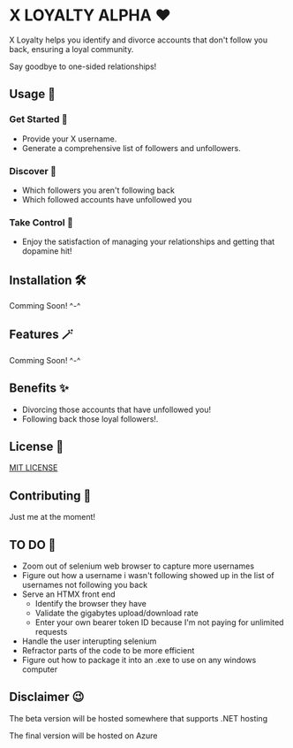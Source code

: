 # X LOYALTY ALPHA :heart:

X Loyalty helps you identify and divorce accounts that don't follow you back, ensuring a loyal community. 

Say goodbye to one-sided relationships!

## Usage :thinking:

### Get Started :baby:

- Provide your X username.
- Generate a comprehensive list of followers and unfollowers.

### Discover :mag_right:

- Which followers you aren't following back
- Which followed accounts have unfollowed you

### Take Control :mechanical_arm:

- Enjoy the satisfaction of managing your relationships and getting that dopamine hit!

## Installation :hammer_and_wrench:

Comming Soon! ^-^

## Features :magic_wand:

Comming Soon! ^-^

## Benefits :sparkles:

- Divorcing those accounts that have unfollowed you!
- Following back those loyal followers!.

## License :scroll:

[MIT LICENSE](https://github.com/CHRISTOPHER-J-FRANCISCO/INSTA-LOYAL/blob/main/LICENSE)

## Contributing :handshake:

Just me at the moment!

## TO DO 📝

- Zoom out of selenium web browser to capture more usernames
- Figure out how a username i wasn't following showed up in the list of usernames not following you back
- Serve an HTMX front end
  - Identify the browser they have
  - Validate the gigabytes upload/download rate
  - Enter your own bearer token ID because I'm not paying for unlimited requests
- Handle the user interupting selenium
- Refractor parts of the code to be more efficient
- Figure out how to package it into an .exe to use on any windows computer

## Disclaimer :wink:

The beta version will be hosted somewhere that supports .NET hosting

The final version will be hosted on Azure
